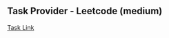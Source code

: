 ## Task Provider - Leetcode (medium)

[Task Link](https://leetcode.com/problems/check-if-number-is-a-sum-of-powers-of-three/description/?envType=daily-question&envId=2025-03-04)